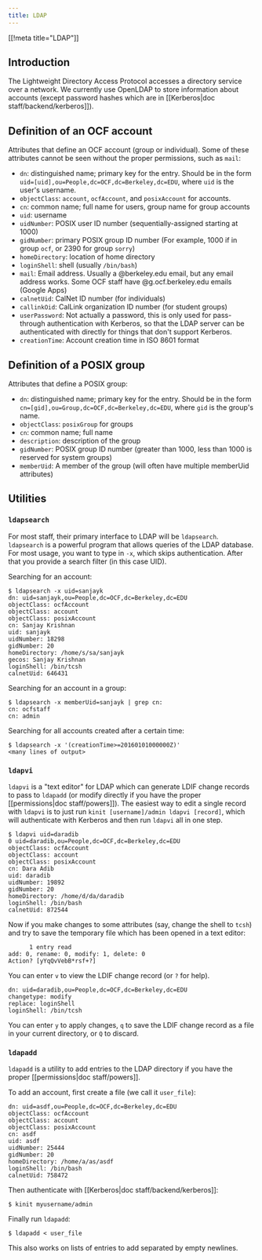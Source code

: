 ```yaml
---
title: LDAP
---
```


[[!meta title="LDAP"]]

## Introduction

The Lightweight Directory Access Protocol accesses a directory service over a
network. We currently use OpenLDAP to store information about accounts (except
password hashes which are in [[Kerberos|doc staff/backend/kerberos]]).

## Definition of an OCF account

Attributes that define an OCF account (group or individual). Some of these
attributes cannot be seen without the proper permissions, such as `mail`:

- `dn`: distinguished name; primary key for the entry. Should be in the form
  `uid=[uid],ou=People,dc=OCF,dc=Berkeley,dc=EDU`, where `uid` is the user's
  username.
- `objectClass`: `account`, `ocfAccount`, and `posixAccount` for accounts.
- `cn`: common name; full name for users, group name for group accounts
- `uid`: username
- `uidNumber`: POSIX user ID number (sequentially-assigned starting at 1000)
- `gidNumber`: primary POSIX group ID number (For example, 1000 if in group
  `ocf`, or 2390 for group `sorry`)
- `homeDirectory`: location of home directory
- `loginShell`: shell (usually `/bin/bash`)
- `mail`: Email address. Usually a @berkeley.edu email, but any email address
  works. Some OCF staff have @g.ocf.berkeley.edu emails (Google Apps)
- `calnetUid`: CalNet ID number (for individuals)
- `callinkOid`: CalLink organization ID number (for student groups)
- `userPassword`: Not actually a password, this is only used for pass-through
  authentication with Kerberos, so that the LDAP server can be authenticated
  with directly for things that don't support Kerberos.
- `creationTime`: Account creation time in ISO 8601 format

## Definition of a POSIX group

Attributes that define a POSIX group:

- `dn`: distinguished name; primary key for the entry. Should be in the form
  `cn=[gid],ou=Group,dc=OCF,dc=Berkeley,dc=EDU`, where `gid` is the group's
  name.
- `objectClass`: `posixGroup` for groups
- `cn`: common name; full name
- `description`: description of the group
- `gidNumber`: POSIX group ID number (greater than 1000, less than 1000 is
  reserved for system groups)
- `memberUid`: A member of the group (will often have multiple memberUid
  attributes)

## Utilities

### `ldapsearch`

For most staff, their primary interface to LDAP will be `ldapsearch`.
`ldapsearch` is a powerful program that allows queries of the LDAP database.
For most usage, you want to type in `-x`, which skips authentication. After
that you provide a search filter (in this case UID).

Searching for an account:

    $ ldapsearch -x uid=sanjayk
    dn: uid=sanjayk,ou=People,dc=OCF,dc=Berkeley,dc=EDU
    objectClass: ocfAccount
    objectClass: account
    objectClass: posixAccount
    cn: Sanjay Krishnan
    uid: sanjayk
    uidNumber: 18298
    gidNumber: 20
    homeDirectory: /home/s/sa/sanjayk
    gecos: Sanjay Krishnan
    loginShell: /bin/tcsh
    calnetUid: 646431

Searching for an account in a group:

    $ ldapsearch -x memberUid=sanjayk | grep cn:
    cn: ocfstaff
    cn: admin

Searching for all accounts created after a certain time:

    $ ldapsearch -x '(creationTime>=20160101000000Z)'
    <many lines of output>

### `ldapvi`

`ldapvi` is a "text editor" for LDAP which can generate LDIF change records to
pass to `ldapadd` (or modify directly if you have the proper [[permissions|doc
staff/powers]]). The easiest way to edit a single record with `ldapvi` is to
just run `kinit [username]/admin ldapvi [record]`, which will authenticate with
Kerberos and then run `ldapvi` all in one step.

    $ ldapvi uid=daradib
    0 uid=daradib,ou=People,dc=OCF,dc=Berkeley,dc=EDU
    objectClass: ocfAccount
    objectClass: account
    objectClass: posixAccount
    cn: Dara Adib
    uid: daradib
    uidNumber: 19892
    gidNumber: 20
    homeDirectory: /home/d/da/daradib
    loginShell: /bin/bash
    calnetUid: 872544

Now if you make changes to some attributes (say, change the shell to `tcsh`)
and try to save the temporary file which has been opened in a text editor:

          1 entry read
    add: 0, rename: 0, modify: 1, delete: 0
    Action? [yYqQvVebB*rsf+?]

You can enter `v` to view the LDIF change record (or `?` for help).

    dn: uid=daradib,ou=People,dc=OCF,dc=Berkeley,dc=EDU
    changetype: modify
    replace: loginShell
    loginShell: /bin/tcsh

You can enter `y` to apply changes, `q` to save the LDIF change record as a
file in your current directory, or `Q` to discard.

### `ldapadd`

`ldapadd` is a utility to add entries to the LDAP directory if you have the
proper [[permissions|doc staff/powers]].

To add an account, first create a file (we call it `user_file`):

    dn: uid=asdf,ou=People,dc=OCF,dc=Berkeley,dc=EDU
    objectClass: ocfAccount
    objectClass: account
    objectClass: posixAccount
    cn: asdf
    uid: asdf
    uidNumber: 25444
    gidNumber: 20
    homeDirectory: /home/a/as/asdf
    loginShell: /bin/bash
    calnetUid: 758472

Then authenticate with [[Kerberos|doc staff/backend/kerberos]]:

    $ kinit myusername/admin

Finally run `ldapadd`:

    $ ldapadd < user_file

This also works on lists of entries to add separated by empty newlines.
